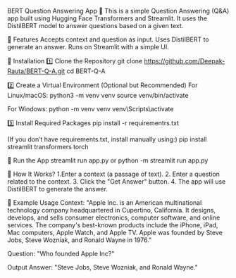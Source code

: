 BERT Question Answering App 🤖
This is a simple Question Answering (Q&A) app built using Hugging Face Transformers and Streamlit. It uses the DistilBERT model to answer questions based on a given text.

🚀 Features
Accepts context and question as input.
Uses DistilBERT to generate an answer.
Runs on Streamlit with a simple UI.

📌 Installation
1️⃣ Clone the Repository
git clone https://github.com/Deepak-Rauta/BERT-Q-A.git
cd BERT-Q-A

2️⃣ Create a Virtual Environment (Optional but Recommended)
For Linux/macOS:
python3 -m venv venv
source venv/bin/activate

For Windows:
python -m venv venv
venv\Scripts\activate

3️⃣ Install Required Packages
pip install -r requirementrs.txt

(If you don’t have requirements.txt, install manually using:)
pip install streamlit transformers torch

🎯 Run the App
streamlit run app.py or python -m streamlit run app.py

📜 How It Works?
1.Enter a context (a passage of text).
2. Enter a question related to the context.
3. Click the "Get Answer" button.
4. The app will use DistilBERT to generate the answer.

📝 Example Usage
Context:
"Apple Inc. is an American multinational technology company headquartered in Cupertino, California. It designs, develops, and sells consumer electronics, computer software, and online services. The company's best-known products include the iPhone, iPad, Mac computers, Apple Watch, and Apple TV. Apple was founded by Steve Jobs, Steve Wozniak, and Ronald Wayne in 1976."

Question:
"Who founded Apple Inc?"

Output Answer:
"Steve Jobs, Steve Wozniak, and Ronald Wayne."
